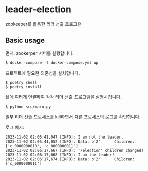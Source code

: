 # leader-election
zookeeper를 활용한 리더 선출 프로그램

## Basic usage

먼저, zookerper 서버를 실행합니다.

```
$ docker-compose -f docker-compose.yml up
```

프로젝트에 필요한 의존성을 설치합니다.

```
$ poetry shell
$ poetry install
```


쉘에 여러개 연결하여 각각 리더 선출 프로그램을 실행시킵니다.

```
$ python src/main.py
```

일부 리더 선출 프로세스를 kill하면서 다른 프로세스의 로그를 확인합니다.

로그 예시:
```
2023-11-02 02:05:41,047 [INFO]: I am not the leader.
2023-11-02 02:05:41,052 [INFO]: Data: b'2'      Children: ['c_0000000010', 'c_0000000011']
2023-11-02 02:06:17,667 [INFO]: '/election' children changed!
2023-11-02 02:06:17,668 [INFO]: I am the leader!
2023-11-02 02:06:17,674 [INFO]: Data: b'2'      Children: ['c_0000000011']
```